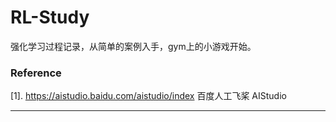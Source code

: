 # RL-Study
强化学习过程记录，从简单的案例入手，gym上的小游戏开始。

### Reference
[1]. https://aistudio.baidu.com/aistudio/index 百度人工飞桨 AIStudio

---
